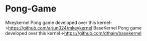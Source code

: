 # Pong-Game
Mkeykernel Pong game developed over this kernel->https://github.com/arjun024/mkeykernel
BaseKernel  Pong game developed over this kernel->https://github.com/dthain/basekernel
